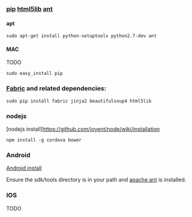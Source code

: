 ### [pip](https://pypi.python.org/pypi/pip) [html5lib](https://pypi.python.org/pypi/html5lib) [ant](http://ant.apache.org/)

#### apt

```
sudo apt-get install python-setuptools python2.7-dev ant
```

#### MAC

TODO

```
sudo easy_install pip
```

### [Fabric](http://docs.fabfile.org) and related dependencies:

```
sudo pip install fabric jinja2 beautifulsoup4 html5lib
```

### nodejs

[nodejs install]https://github.com/joyent/node/wiki/installation

```
npm install -g cordova bower
```

### Android

[Android install](http://developer.android.com/sdk/installing/index.html)

Ensure the sdk/tools directory is in your path and [apache ant](http://ant.apache.org/) is installed.

### IOS

TODO
